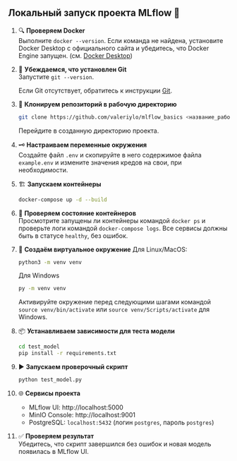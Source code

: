 ## Локальный запуск проекта MLflow 🧭

1. 🔍 **Проверяем Docker**  
   Выполните `docker --version`. Если команда не найдена, установите Docker Desktop с официального сайта и убедитесь, что Docker Engine запущен.
   (см. [Docker Desktop](https://www.docker.com))

2. 🔧 **Убеждаемся, что установлен Git**  
   Запустите `git --version`.
   
   Если Git отсутствует, обратитесь к инструкции [Git](https://git-scm.com).

3. 📁 **Клонируем репозиторий в рабочую директорию**  
   ```bash
   git clone https://github.com/valeriylo/mlflow_basics <название_рабочей_директории>
   ```
   Перейдите в созданную директорию проекта.

4. 🗝️ **Настраиваем переменные окружения**  
   Создайте файл `.env` и скопируйте в него содержимое файла `example.env` и измените значения кредов на свои, при необходимости.

5. 🏗️ **Запускаем контейнеры**  
   ```bash
   docker-compose up -d --build
   ```

6. 🔄 **Проверяем состояние контейнеров**  
   Просмотрите запущены ли контейнеры командой `docker ps` и проверьте логи командой `docker-compose logs`. Все сервисы должны быть в статусе `healthy`, без ошибок.

7. 🐍 **Создаём виртуальное окружение**
   Для Linux/MacOS:
   ```bash
   python3 -m venv venv
   ```
   Для Windows
   ```bash
   py -m venv venv
   ```
   Активируйте окружение перед следующими шагами командой `source venv/bin/activate` или `source venv/Scripts/activate` для Windows.

8. 📦 **Устанавливаем зависимости для теста модели**  
   ```bash
   cd test_model
   pip install -r requirements.txt
   ```

9. ▶️ **Запускаем проверочный скрипт**  
   ```bash
   python test_model.py
   ```

10. 🌐 **Сервисы проекта**  
    - MLflow UI: http://localhost:5000  
    - MinIO Console: http://localhost:9001  
    - PostgreSQL: `localhost:5432` (логин `postgres`, пароль `postgres`)

11. ✅ **Проверяем результат**  
    Убедитесь, что скрипт завершился без ошибок и новая модель появилась в MLflow UI.
